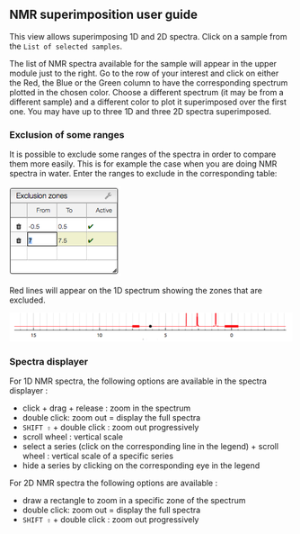 ## NMR superimposition user guide

This view allows superimposing 1D and 2D spectra.
Click on a sample from the `List of selected samples`.

The list of NMR spectra available for the sample will appear in the upper module just to the right. Go to the row of your interest and click on either the Red, the Blue or the Green column to have the corresponding spectrum plotted in the chosen color. Choose a different spectrum (it may be from a different sample) and a different color to plot it superimposed over the first one. You may have up to three 1D and three 2D spectra superimposed.

### Exclusion of some ranges

It is possible to exclude some ranges of the spectra in order to compare them more easily. This is for example the case when you are doing NMR spectra in water.
Enter the ranges to exclude in the corresponding table:

![](exclusion.png)

Red lines will appear on the 1D spectrum showing the zones that are excluded.

![](zones.png)

### Spectra displayer

For 1D NMR spectra, the following options are available in the spectra displayer :

- click + drag + release : zoom in the spectrum
- double click: zoom out = display the full spectra
- `SHIFT ⇧` + double click : zoom out progressively
- scroll wheel : vertical scale
- select a series (click on the corresponding line in the legend) + scroll wheel : vertical scale of a specific series
- hide a series by clicking on the corresponding eye in the legend

For 2D NMR spectra the following options are available :

- draw a rectangle to zoom in a specific zone of the spectrum
- double click: zoom out = display the full spectra
- `SHIFT ⇧` + double click : zoom out progressively
